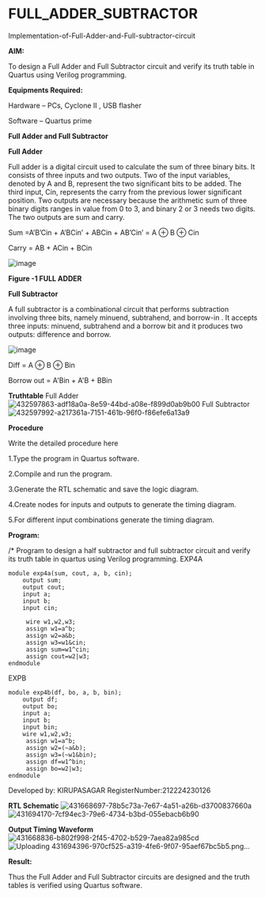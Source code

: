 # FULL_ADDER_SUBTRACTOR

Implementation-of-Full-Adder-and-Full-subtractor-circuit

**AIM:**

To design a Full Adder and Full Subtractor circuit and verify its truth table in Quartus using Verilog programming.

**Equipments Required:**

Hardware – PCs, Cyclone II , USB flasher

Software – Quartus prime

**Full Adder and Full Subtractor**

**Full Adder**

Full adder is a digital circuit used to calculate the sum of three binary bits. It consists of three inputs and two outputs. Two of the input variables, denoted by A and B, represent the two significant bits to be added. The third input, Cin, represents the carry from the previous lower significant position. Two outputs are necessary because the arithmetic sum of three binary digits ranges in value from 0 to 3, and binary 2 or 3 needs two digits. The two outputs are sum and carry.

Sum =A’B’Cin + A’BCin’ + ABCin + AB’Cin’ = A ⊕ B ⊕ Cin 

Carry = AB + ACin + BCin

![image](https://github.com/naavaneetha/FULL_ADDER_SUBTRACTOR/assets/154305477/0f30ba51-5ffb-4198-845f-18e054f675e7)

**Figure -1 FULL ADDER**

**Full Subtractor**

A full subtractor is a combinational circuit that performs subtraction involving three bits, namely minuend, subtrahend, and borrow-in . It accepts three inputs: minuend, subtrahend and a borrow bit and it produces two outputs: difference and borrow.

![image](https://github.com/naavaneetha/FULL_ADDER_SUBTRACTOR/assets/154305477/02b24f51-ab51-4304-9ad6-7b81ffc1ead5)

Diff = A ⊕ B ⊕ Bin 

Borrow out = A'Bin + A'B + BBin

**Truthtable**
Full Adder
![432597863-adf18a0a-8e59-44bd-a08e-f899d0ab9b00](https://github.com/user-attachments/assets/bad96282-e9ec-4eed-9ae8-c4c123fc5885)
Full Subtractor
![432597992-a217361a-7151-461b-96f0-f86efe6a13a9](https://github.com/user-attachments/assets/c87e6a98-ffa6-4651-ae75-0d7da7e492c5)

**Procedure**

Write the detailed procedure here

1.Type the program in Quartus software.

2.Compile and run the program.

3.Generate the RTL schematic and save the logic diagram.

4.Create nodes for inputs and outputs to generate the timing diagram.

5.For different input combinations generate the timing diagram.

**Program:**

/* Program to design a half subtractor and full subtractor circuit and verify its truth table in quartus using Verilog programming.
EXP4A
```
module exp4a(sum, cout, a, b, cin);
    output sum;
    output cout;
    input a;
    input b;
    input cin;

	 wire w1,w2,w3;
	 assign w1=a^b;
	 assign w2=a&b;
	 assign w3=w1&cin;
	 assign sum=w1^cin;
	 assign cout=w2|w3;
endmodule
```
EXPB
```
module exp4b(df, bo, a, b, bin);
    output df;
    output bo;
    input a;
    input b;
    input bin;
	wire w1,w2,w3;
	 assign w1=a^b;
	 assign w2=(~a&b);
	 assign w3=(~w1&bin);
	 assign df=w1^bin;
	 assign bo=w2|w3;
endmodule
```
Developed by: KIRUPASAGAR RegisterNumber:212224230126

**RTL Schematic**
![431668697-78b5c73a-7e67-4a51-a26b-d3700837660a](https://github.com/user-attachments/assets/f45148a3-a767-419e-ae6d-5a5f2700a6e1)
![431694170-7cf94ec3-79e6-4734-b3bd-055ebacb6b90](https://github.com/user-attachments/assets/ec989d34-d40b-4673-8af8-f1c6d4fd4b19)

**Output Timing Waveform**
![431668836-b802f998-2f45-4702-b529-7aea82a985cd](https://github.com/user-attachments/assets/ff904916-376e-4d87-868b-9430a1ed3ca7)
![Uploading 431694396-970cf525-a319-4fe6-9f07-95aef67bc5b5.png…]()

**Result:**

Thus the Full Adder and Full Subtractor circuits are designed and the truth tables is verified using Quartus software.



